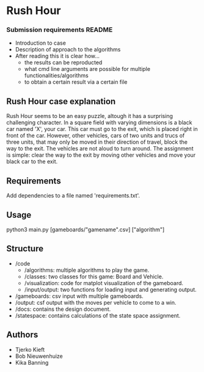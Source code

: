 # Rush Hour

### Submission requirements README
* Introduction to case
* Description of approach to the algorithms 
* After reading this it is clear how...
    * the results can be reproducted 
    * what cmd line arguments are possible for multiple functionalities/algorithms
    * to obtain a certain result via a certain file

## Rush Hour case explanation
Rush Hour seems to be an easy puzzle, altough it has a surprising challenging character. In a square field with varying dimensions is a black car named 'X', your car. This car must go to the exit, which is placed right in front of the car. However, other vehicles, cars of two units and trucs of three units, that may only be moved in their direction of travel, block the way to the exit. The vehicles are not aloud to turn around. The assignment is simple: clear the way to the exit by moving other vehicles and move your black car to the exit. 

## Requirements
Add dependencies to a file named 'requirements.txt'.

## Usage
python3 main.py [gameboards/"gamename".csv] ["algorithm"]

## Structure
* /code
    * /algorithms: multiple algorithms to play the game.
    * /classes: two classes for this game: Board and Vehicle.
    * /visualization: code for matplot visualization of the gameboard. 
    * /input/output: two functions for loading input and generating output. 
* /gameboards: csv input with multiple gameboards. 
* /output: csf output with the moves per vehicle to come to a win.
* /docs: contains the design document. 
* /statespace: contains calculations of the state space assignment. 

## Authors
* Tjerko Kieft
* Bob Nieuwenhuize
* Kika Banning